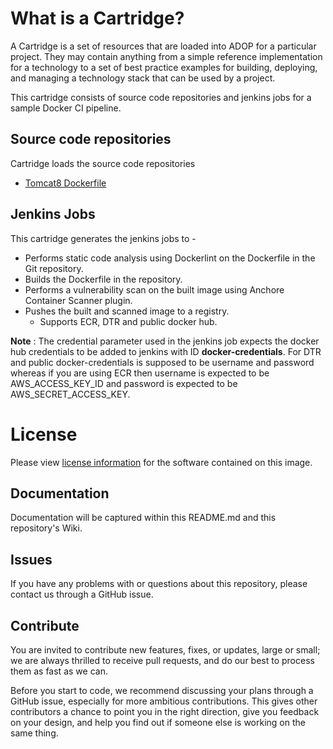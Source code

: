 # What is a Cartridge?

A Cartridge is a set of resources that are loaded into ADOP for a particular project. They may contain anything from a simple reference implementation for a technology to a set of best practice examples for building, deploying, and managing a technology stack that can be used by a project.

This cartridge consists of source code repositories and jenkins jobs for a sample Docker CI pipeline.

## Source code repositories

Cartridge loads the source code repositories

* [Tomcat8 Dockerfile](https://github.com/Accenture/adop-cartridge-docker-reference/)

## Jenkins Jobs

This cartridge generates the jenkins jobs to -

* Performs static code analysis using Dockerlint on the Dockerfile in the Git repository.
* Builds the Dockerfile in the repository.
* Performs a vulnerability scan on the built image using Anchore Container Scanner plugin.
* Pushes the built and scanned image to a registry.
  * Supports ECR, DTR and public docker hub.

**Note** : The credential parameter used in the jenkins job expects the docker hub credentials to be added to jenkins with ID **docker-credentials**. For DTR and public docker-credentials is supposed to be username and password whereas if you are using ECR then username is expected to be AWS\_ACCESS\_KEY\_ID and password is expected to be AWS\_SECRET\_ACCESS\_KEY.

# License
Please view [license information](LICENSE.md) for the software contained on this image.

## Documentation
Documentation will be captured within this README.md and this repository's Wiki.

## Issues
If you have any problems with or questions about this repository, please contact us through a GitHub issue.

## Contribute
You are invited to contribute new features, fixes, or updates, large or small; we are always thrilled to receive pull requests, and do our best to process them as fast as we can.

Before you start to code, we recommend discussing your plans through a GitHub issue, especially for more ambitious contributions. This gives other contributors a chance to point you in the right direction, give you feedback on your design, and help you find out if someone else is working on the same thing.
